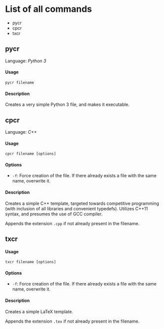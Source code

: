 # List of all commands

- pycr
- cpcr
- txcr

## pycr

Language: *Python 3*

#### Usage

    pycr filename

#### Description

Creates a very simple Python 3 file, and makes it executable.

## cpcr

Language: *C++*

#### Usage

    cpcr filename [options]

#### Options

- `-f`: Force creation of the file. If there already exists a file with the same name, overwrite it.

#### Description

Creates a simple C++ template, targeted towards competitive programming (with inclusion of all libraries and convenient typedefs). Utilizes C++11 syntax, and presumes the use of GCC compiler.

Appends the extension `.cpp` if not already present in the filename.

## txcr

#### Usage
    
    txcr filename [options]

#### Options

- `-f`: Force creation of the file. If there already exists a file with the same name, overwrite it.

#### Description

Creates a simple LaTeX template.

Appends the extension `.tex` if not already present in the filename.
